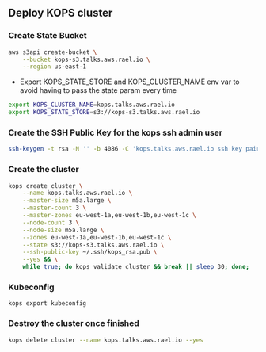 
## Deploy KOPS cluster

### Create State Bucket

```bash
aws s3api create-bucket \
    --bucket kops-s3.talks.aws.rael.io \
    --region us-east-1
```

- Export KOPS_STATE_STORE and KOPS_CLUSTER_NAME env var to avoid having to pass the state param every time

```bash
export KOPS_CLUSTER_NAME=kops.talks.aws.rael.io
export KOPS_STATE_STORE=s3://kops-s3.talks.aws.rael.io
```

### Create the SSH Public Key for the kops ssh admin user

```bash
ssh-keygen -t rsa -N '' -b 4086 -C 'kops.talks.aws.rael.io ssh key pair' -f ~/.ssh/kops_rsa
```

### Create the cluster

```bash
kops create cluster \
    --name kops.talks.aws.rael.io \
    --master-size m5a.large \
    --master-count 3 \
    --master-zones eu-west-1a,eu-west-1b,eu-west-1c \
    --node-count 3 \
    --node-size m5a.large \
    --zones eu-west-1a,eu-west-1b,eu-west-1c \
    --state s3://kops-s3.talks.aws.rael.io \
    --ssh-public-key ~/.ssh/kops_rsa.pub \
    --yes && \
    while true; do kops validate cluster && break || sleep 30; done;
```

### Kubeconfig

```
kops export kubeconfig
```

### Destroy the cluster once finished

```bash
kops delete cluster --name kops.talks.aws.rael.io --yes
```
